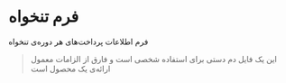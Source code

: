 # فرم تنخواه

فرم اطلاعات پرداخت‌های هر دوره‌ی تنخواه

> این یک فایل دم دستی برای استفاده شخصی است و فارق از الزامات معمول ارائه‌ی یک محصول است